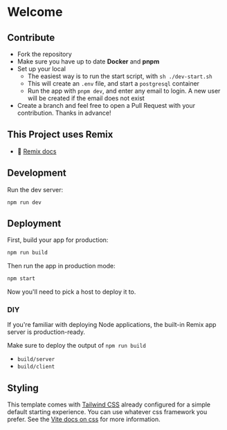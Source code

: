 # Welcome

## Contribute

- Fork the repository
- Make sure you have up to date **Docker** and **pnpm**
- Set up your local
  - The easiest way is to run the start script, with `sh ./dev-start.sh`
  - This will create an `.env` file, and start a `postgresql` container
  - Run the app with `pnpm dev`, and enter any email to login. A new user will be created if the email does not exist
- Create a branch and feel free to open a Pull Request with your contribution. Thanks in advance!

## This Project uses Remix

- 📖 [Remix docs](https://remix.run/docs)

## Development

Run the dev server:

```shellscript
npm run dev
```

## Deployment

First, build your app for production:

```sh
npm run build
```

Then run the app in production mode:

```sh
npm start
```

Now you'll need to pick a host to deploy it to.

### DIY

If you're familiar with deploying Node applications, the built-in Remix app server is production-ready.

Make sure to deploy the output of `npm run build`

- `build/server`
- `build/client`

## Styling

This template comes with [Tailwind CSS](https://tailwindcss.com/) already configured for a simple default starting experience. You can use whatever css framework you prefer. See the [Vite docs on css](https://vitejs.dev/guide/features.html#css) for more information.
